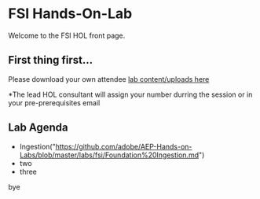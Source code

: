 # FSI Hands-On-Lab

Welcome to the FSI HOL front page.

## First thing first...

Please download your own attendee [lab content/uploads here](https://github.com/adobe/AEP-Hands-on-Labs/blob/master/labs/fsi/lab_dowloads.md)

*The lead HOL consultant will assign your number durring the session or in your pre-prerequisites email

## Lab Agenda

 - Ingestion("https://github.com/adobe/AEP-Hands-on-Labs/blob/master/labs/fsi/Foundation%20Ingestion.md")
 - two
 - three

bye
